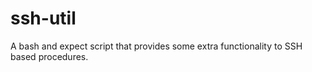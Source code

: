 # ssh-util
A bash and expect script that provides some extra functionality to SSH based procedures.
